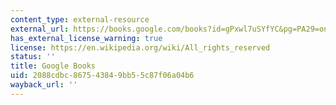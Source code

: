 ```yaml
---
content_type: external-resource
external_url: https://books.google.com/books?id=gPxwl7uSYfYC&pg=PA29=onepage#v=onepage&q&f=false
has_external_license_warning: true
license: https://en.wikipedia.org/wiki/All_rights_reserved
status: ''
title: Google Books
uid: 2088cdbc-8675-4384-9bb5-5c87f06a04b6
wayback_url: ''
---
```

